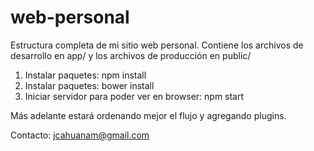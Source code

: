 web-personal
============

Estructura completa de mi sitio web personal. Contiene los archivos de desarrollo en app/ y los archivos de producción en public/

1. Instalar paquetes: npm install
2. Instalar paquetes: bower install
3. Iniciar servidor para poder ver en browser: npm start

Más adelante estará ordenando mejor el flujo y agregando plugins.

Contacto: jcahuanam@gmail.com
